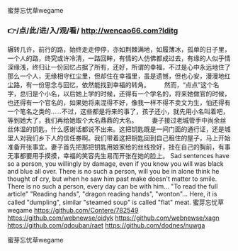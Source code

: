 
蜜芽忘忧草wegame




### 👉/点/此/进/入/观/看/ http://wencao66.com?lditg




辗转几许，前行的路，始终走走停停，亦如荆棘满地，如履薄冰，孤单的日子里，一个人的路，终究或许冷清，一路回眸，有情的人仿佛都成过去，有缘的人似乎情深缘浅，终归让一份回忆占据了所有，还好，所谓的幸福，不过是心中永远地住了那么一个人，无缘相守红尘里，但却住在幸福里，虽是遗憾，但也心安，漫漫地红尘路，有一份思念与回忆，依然能找到幸福的转角。
　　然而，“点点”这个名字，总归是个小名，以后她上学的时候，还得有一个学名的，将来她做官的时候，也还得有一个官名的，如果她将来混得不好，像我一样不得不卖文为生，怕还得有一个笔名之类的……不过，这些都是将来的事了，孩子还小，就先用小名叫着吧，等到她大了，我们再给她取个大名鼎鼎的大名。
　　妻子接过老城管手中尚余丝丝体温的钥匙，什么感谢话都说不出来。这把钥匙既是一间门面的通行证，还是城里人对我们乡下人的信任券啊。我们带着这把钥匙回到自己租住的屋子，马上开始准备开张事宜。妻子首先把那把钥匙用娘家给的丝线拴好，挂在自己的胸前，有事无事都要用手摸摸，幸福的笑容先生易而开张在她的脸上。
Sad sentences have so a person, you willingly by damage, even if you know you will was black and blue all over.
There is no such a person, will you be in alone think he thought of cry, but when he saw him past make doesn't matter to smile.
There is no such a person, every day can be with him...
"To read the full article"
"Reading hands", "dragon reading hands", "wonton"...
Here, it is called "dumpling", similar "steamed soup" is called "flat" meat.
蜜芽忘忧草wegame https://github.com/Contere/782549
https://github.com/webnewse/oidyk
https://github.com/webnewse/xagn
https://github.com/qdouban/raet
https://github.com/dodnes/nuwga





蜜芽忘忧草wegame
